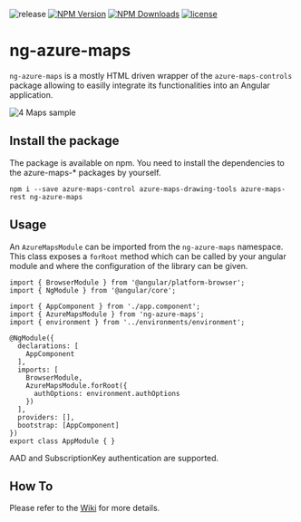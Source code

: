 ![release](https://github.com/arnaudleclerc/ng-azure-maps/workflows/release/badge.svg?branch=main) [![NPM Version](https://img.shields.io/npm/v/ng-azure-maps.svg?style=flat)](https://www.npmjs.com/package/ng-azure-maps) [![NPM Downloads](https://img.shields.io/npm/dm/ng-azure-maps.svg?style=flat)](https://www.npmjs.com/package/ng-azure-maps) [![license](https://img.shields.io/npm/l/ng-azure-maps.svg?style=flat)](https://github.com/arnaudleclerc/ng-azure-maps/blob/develop/LICENSE)

# ng-azure-maps 

`ng-azure-maps` is a mostly HTML driven wrapper of the `azure-maps-controls` package allowing to easilly integrate its functionalities into an Angular application.

![4 Maps sample](https://raw.githubusercontent.com/arnaudleclerc/ng-azure-maps/master/assets/4mapssample.png)

## Install the package

The package is available on npm. You need to install the dependencies to the azure-maps-* packages by yourself.

```
npm i --save azure-maps-control azure-maps-drawing-tools azure-maps-rest ng-azure-maps
```

## Usage

An `AzureMapsModule` can be imported from the `ng-azure-maps` namespace. This class exposes a `forRoot` method which can be called by your angular module and where the configuration of the library can be given.

```
import { BrowserModule } from '@angular/platform-browser';
import { NgModule } from '@angular/core';

import { AppComponent } from './app.component';
import { AzureMapsModule } from 'ng-azure-maps';
import { environment } from '../environments/environment';

@NgModule({
  declarations: [
    AppComponent
  ],
  imports: [
    BrowserModule,
    AzureMapsModule.forRoot({
      authOptions: environment.authOptions
    })
  ],
  providers: [],
  bootstrap: [AppComponent]
})
export class AppModule { }
```

AAD and SubscriptionKey authentication are supported.

## How To

Please refer to the [Wiki](https://github.com/arnaudleclerc/ng-azure-maps/wiki) for more details.
